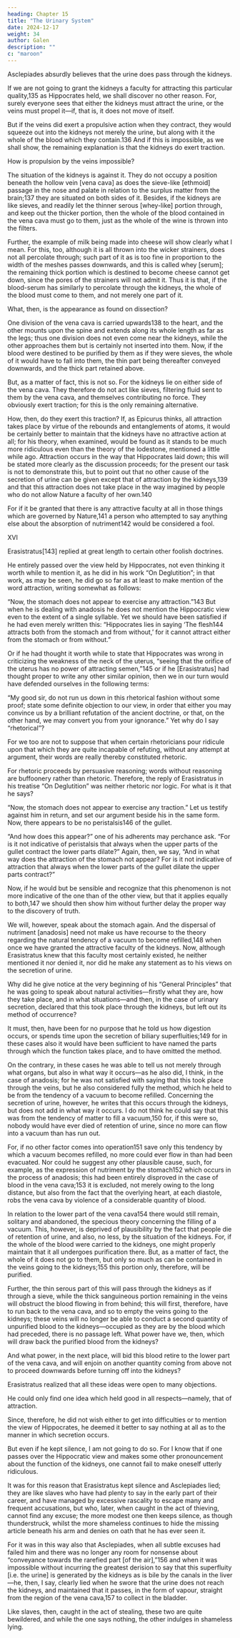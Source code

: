 ```yaml
---
heading: Chapter 15
title: "The Urinary System"
date: 2024-12-17
weight: 34
author: Galen
description: ""
c: "maroon"
---
```




Asclepiades absurdly believes that the urine does pass through the kidneys.

<!-- For, most assuredly, either the urine is conveyed by its own motion to the kidneys, considering this the better course (as do we when we go off to market!134), or, if this be impossible, then some other reason for its conveyance must be found. What, then, is this?  -->


If we are not going to grant the kidneys a faculty for attracting this particular quality,135 as Hippocrates held, we shall discover no other reason. For, surely everyone sees that either the kidneys must attract the urine, or the veins must propel it—if, that is, it does not move of itself. 

But if the veins did exert a propulsive action when they contract, they would squeeze out into the kidneys not merely the urine, but along with it the whole of the blood which they contain.136 And if this is impossible, as we shall show, the remaining explanation is that the kidneys do exert traction.

How is propulsion by the veins impossible? 

The situation of the kidneys is against it. They do not occupy a position beneath the hollow vein [vena cava] as does the sieve-like [ethmoid] passage in the nose and palate in relation to the surplus matter from the brain;137 they are situated on both sides of it. Besides, if the kidneys are like sieves, and readily let the thinner serous [whey-like] portion through, and keep out the thicker portion, then the whole of the blood contained in the vena cava must go to them, just as the whole of the wine is thrown into the filters.

Further, the example of milk being made into cheese will show clearly what I mean. For this, too, although it is all thrown into the wicker strainers, does not all percolate through; such part of it as is too fine in proportion to the width of the meshes passes downwards, and this is called whey [serum]; the remaining thick portion which is destined to become cheese cannot get down, since the pores of the strainers will not admit it. Thus it is that, if the blood-serum has similarly to percolate through the kidneys, the whole of the blood must come to them, and not merely one part of it.

What, then, is the appearance as found on dissection?

One division of the vena cava is carried upwards138 to the heart, and the other mounts upon the spine and extends along its whole length as far as the legs; thus one division does not even come near the kidneys, while the other approaches them but is certainly not inserted into them. Now, if the blood were destined to be purified by them as if they were sieves, the whole of it would have to fall into them, the thin part being thereafter conveyed downwards, and the thick part retained above. 

But, as a matter of fact, this is not so. For the kidneys lie on either side of the vena cava. They therefore do not act like sieves, filtering fluid sent to them by the vena cava, and themselves contributing no force. They obviously exert traction; for this is the only remaining alternative.

How, then, do they exert this traction? If, as Epicurus thinks, all attraction takes place by virtue of the rebounds and entanglements of atoms, it would be certainly better to maintain that the kidneys have no attractive action at all; for his theory, when examined, would be found as it stands to be much more ridiculous even than the theory of the lodestone, mentioned a little while ago. Attraction occurs in the way that Hippocrates laid down; this will be stated more clearly as the discussion proceeds; for the present our task is not to demonstrate this, but to point out that no other cause of the secretion of urine can be given except that of attraction by the kidneys,139 and that this attraction does not take place in the way imagined by people who do not allow Nature a faculty of her own.140

For if it be granted that there is any attractive faculty at all in those things which are governed by Nature,141 a person who attempted to say anything else about the absorption of nutriment142 would be considered a fool.


XVI

Erasistratus[143] replied at great length to certain other foolish doctrines.

He entirely passed over the view held by Hippocrates, not even thinking it worth while to mention it, as he did in his work “On Deglutition”; in that work, as may be seen, he did go so far as at least to make mention of the word attraction, writing somewhat as follows:

“Now, the stomach does not appear to exercise any attraction.”143 But when he is dealing with anadosis he does not mention the Hippocratic view even to the extent of a single syllable. Yet we should have been satisfied if he had even merely written this: “Hippocrates lies in saying ‘The flesh144 attracts both from the stomach and from without,’ for it cannot attract either from the stomach or from without.” 

Or if he had thought it worth while to state that Hippocrates was wrong in criticizing the weakness of the neck of the uterus, “seeing that the orifice of the uterus has no power of attracting semen,”145 or if he [Erasistratus] had thought proper to write any other similar opinion, then we in our turn would have defended ourselves in the following terms:

“My good sir, do not run us down in this rhetorical fashion without some proof; state some definite objection to our view, in order that either you may convince us by a brilliant refutation of the ancient doctrine, or that, on the other hand, we may convert you from your ignorance.” Yet why do I 
 say “rhetorical”? 

For we too are not to suppose that when certain rhetoricians pour ridicule upon that which they are quite incapable of refuting, without any attempt at argument, their words are really thereby constituted rhetoric.

For rhetoric proceeds by persuasive reasoning; words without reasoning are buffoonery rather than rhetoric. Therefore, the reply of Erasistratus in his treatise “On Deglutition” was neither rhetoric nor logic. For what is it that he says?

“Now, the stomach does not appear to exercise any traction.” Let us testify against him in return, and set our argument beside his in the same form. Now, there appears to be no peristalsis146 of the gullet. 

“And how does this appear?” one of his adherents may perchance ask. “For is it not indicative of peristalsis that always when the upper parts of the gullet contract the lower parts dilate?” Again, then, we say, “And in what way does the attraction of the stomach not appear? For is it not indicative of attraction that always when the lower parts of the gullet dilate the upper parts contract?” 

Now, if he would but be sensible and recognize that this phenomenon is not more indicative of the one than of the other view, but that it applies equally to both,147 we should then show him without further delay the proper way to the discovery of truth.

We will, however, speak about the stomach again. And the dispersal of nutriment [anadosis] need not make us have recourse to the theory regarding the natural tendency of a vacuum to become refilled,148 when once we have granted the attractive faculty of the kidneys. Now, although Erasistratus knew that this faculty most certainly existed, he neither mentioned it nor denied it, nor did he make any statement as to his views on the secretion of urine.

Why did he give notice at the very beginning of his “General Principles” that he was going to speak about natural activities—firstly what they are, how they take place, and in what situations—and then, in the case of urinary secretion, declared that this took place through the kidneys, but left out its method of occurrence?

It must, then, have been for no purpose that he told us how digestion occurs, or spends time upon the secretion of biliary superfluities;149 for in these cases also it would have been sufficient to have named the parts through which the function takes place, and to have omitted the method.

On the contrary, in these cases he was able to tell us not merely through what organs, but also in what way it occurs—as he also did, I think, in the case of anadosis; for he was not satisfied with saying that this took place through the veins, but he also considered fully the method, which he held to be from the tendency of a vacuum to become refilled. Concerning the secretion of urine, however, he writes that this occurs through the kidneys, but does not add in what way it occurs. I do not think he could say that this was from the tendency of matter to fill a vacuum,150 for, if this were so, nobody would have ever died of retention of urine, since no more can flow into a vacuum than has run out. 

For, if no other factor comes into operation151 save only this tendency by which a vacuum becomes refilled, no more could ever flow in than had been evacuated. Nor could he suggest any other plausible cause, such, for example, as the expression of nutriment by the stomach152 which occurs in the process of anadosis; this had been entirely disproved in the case of blood in the vena cava;153 it is excluded, not merely owing to the long distance, but also from the fact that the overlying heart, at each diastole, robs the vena cava by violence of a considerable quantity of blood.

In relation to the lower part of the vena cava154 there would still remain, solitary and abandoned, the specious theory concerning the filling of a vacuum. This, however, is deprived of plausibility by the fact that people die of retention of urine, and also, no less, by the situation of the kidneys. For, if the whole of the blood were carried to the kidneys, one might properly maintain that it all undergoes purification there. But, as a matter of fact, the whole of it does not go to them, but only so much as can be contained in the veins going to the kidneys;155 this portion only, therefore, will be purified.

Further, the thin serous part of this will pass through the kidneys as if through a sieve, while the thick sanguineous portion remaining in the veins will obstruct the blood flowing in from behind; this will first, therefore, have to run back to the vena cava, and so to empty the veins going to the kidneys; these veins will no longer be able to conduct a second quantity of unpurified blood to the kidneys—occupied as they are by the blood which had preceded, there is no passage left. What power have we, then, which will draw back the purified blood from the kidneys? 

And what power, in the next place, will bid this blood retire to the lower part of the vena cava, and will enjoin on another quantity coming from above not to proceed downwards before turning off into the kidneys?

Erasistratus realized that all these ideas were open to many objections.

He could only find one idea which held good in all respects—namely, that of attraction.

Since, therefore, he did not wish either to get into difficulties or to mention the view of Hippocrates, he deemed it better to say nothing at all as to the manner in which secretion occurs.

But even if he kept silence, I am not going to do so. For I know that if one passes over the Hippocratic view and makes some other pronouncement about the function of the kidneys, one cannot fail to make oneself utterly ridiculous. 

It was for this reason that Erasistratus kept silence and Asclepiades lied; they are like slaves who have had plenty to say in the early part of their career, and have managed by excessive rascality to escape many and frequent accusations, but who, later, when caught in the act of thieving, cannot find any excuse; the more modest one then keeps silence, as though thunderstruck, whilst the more shameless continues to hide the missing article beneath his arm and denies on oath that he has ever seen it. 

For it was in this way also that Asclepiades, when all subtle excuses had failed him and there was no longer any room for nonsense about “conveyance towards the rarefied part [of the air],”156 and when it was impossible without incurring the greatest derision to say that this superfluity [i.e. the urine] is generated by the kidneys as is bile by the canals in the liver—he, then, I say, clearly lied when he swore that the urine does not reach the kidneys, and maintained that it passes, in the form of vapour, straight from the region of the vena cava,157 to collect in the bladder.

Like slaves, then, caught in the act of stealing, these two are quite bewildered, and while the one says nothing, the other indulges in shameless lying.


